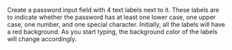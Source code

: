 Create a password input field with 4 text labels next to it. These labels are to indicate whether the password has at least one lower case, one upper case, one number, and one special character. Initially, all the labels will have a red background. As you start typing, the background color of the labels will change accordingly.